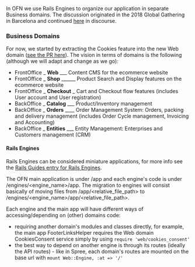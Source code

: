 In OFN we use Rails Engines to organize our application in separate Business domains.
The discussion originated in the 2018 Global Gathering in Barcelona and continued [here](https://community.openfoodnetwork.org/t/breaking-ofn-down-into-domains/1377) in discourse.

### Business Domains
For now, we started by extracting the Cookies feature into the new Web domain ([see the PR here](https://github.com/openfoodfoundation/openfoodnetwork/pull/2521)). The vision in terms of domains is the following (although we will adapt and change as we go):

* FrontOffice _ **Web** ___ Content CMS for the ecommerce website
* FrontOffice _ **Shop** ______ Product Search and Display features on the ecommerce website
* FrontOffice _ **Checkout** _ Cart and Checkout flow features (includes User account and User registration)
* BackOffice _ **Catalog** ___ Product/Inventory management
* BackOffice _ **Orders** ____ Order Management System: Orders, packing and delivery management (includes Order Cycle management, Invoicing and Accounting)
* BackOffice _ **Entities** ___ Entity Management: Enterprises and Customers management (CRM)

#### Rails Engines
Rails Engines can be considered miniature applications, for more info see the [Rails Guides entry for Rails Engines](https://guides.rubyonrails.org/engines.html).

The OFN main application is under /app and each engine's code is under /engines/<engine_name>/app.
The migration to engines will consist basically of moving files from /app/<relative_file_path> to /engines/<engine_name>/app/<relative_file_path>.

Each engine and the main app will have different ways of accessing/depending on (other) domains code:
* requiring another domain's modules and classes directly, for example, the main app FooterLinksHelper requires the Web domain CookiesConsent service simply by using `require 'web/cookies_consent'`
* the best way to depend on another engine is through its routes (ideally the API routes) - like in Spree, each domain's routes are mounted on the base url with `mount Web::Engine, :at => '/'`